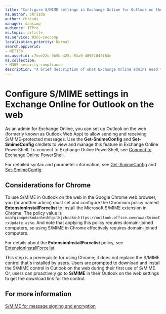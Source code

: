 ```yaml
---
title: "Configure S/MIME settings in Exchange Online for Outlook on the web"
ms.author: chrisda
author: chrisda
manager: dansimp
audience: ITPro
ms.topic: article
ms.service: O365-seccomp
localization_priority: Normal
search.appverid:
- MET150
ms.assetid: c7dee22c-9b5b-425c-91a9-d093204ff84e
ms.collection:
- M365-security-compliance
description: "A brief description of what Exchange Online admins need to do to view and configure the S/MIME settings in Outlook on the web in Exchange Online."
---
```


# Configure S/MIME settings in Exchange Online for Outlook on the web

As an admin for Exchange Online, you can set up Outlook on the web (formerly known as Outlook Web App) to allow sending and receiving S/MIME-protected messages. Use the **Get-SmimeConfig** and **Set-SmimeConfig** cmdlets to view and manage this feature in Exchange Online PowerShell. To connect to Exchange Online PowerShell, see [Connect to Exchange Online PowerShell](https://go.microsoft.com/fwlink/p/?linkid=396554).

For detailed syntax and parameter information, see [Get-SmimeConfig](https://technet.microsoft.com/library/4b29fa89-0840-4fe9-8885-019fcef2e02b.aspx) and [Set-SmimeConfig](https://technet.microsoft.com/library/de357ce0-8143-4c36-8032-026292fc63f0.aspx).

## Considerations for Chrome

To use S/MIME in Outlook on the web in the Google Chrome web browser, you (or another admin) must set and configure the Chromium policy named **ExtensionInstallForcelist** to install the Microsoft S/MIME extension in Chrome. The policy value is `maafgiompdekodanheihhgilkjchcakm;https://outlook.office.com/owa/SmimeCrxUpdate.ashx`. And note that applying this policy requires domain-joined computers, so using S/MIME in Chrome effectively requires domain-joined computers.

For details about the **ExtensionInstallForcelist** policy, see [ExtensionInstallForcelist](https://dev.chromium.org/administrators/policy-list-3#ExtensionInstallForcelist).

This step is a prerequisite for using Chrome; it does not replace the S/MIME control that's installed by users. Users are prompted to download and install the S/MIME control in Outlook on the web during their first use of S/MIME. Or, users can proactively go to **S/MIME** in their Outlook on the web settings to get the download link for the control.

## For more information

[S/MIME for message signing and encryption](s-mime-for-message-signing-and-encryption.md)
